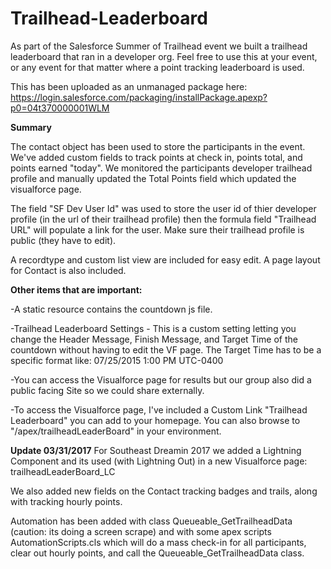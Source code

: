 # Trailhead-Leaderboard
As part of the Salesforce Summer of Trailhead event we built a trailhead leaderboard that ran in a developer org.  Feel free to use this at your event, or any event for that matter where a point tracking leaderboard is used.  

This has been uploaded as an unmanaged package here:
https://login.salesforce.com/packaging/installPackage.apexp?p0=04t370000001WLM


<b>Summary</b>

The contact object has been used to store the participants in the event.  We've added custom fields to track points at check in, points total, and points earned "today".  We monitored the participants developer trailhead profile and manually updated the Total Points field which updated the visualforce page.  

The field "SF Dev User Id" was used to store the user id of thier developer profile (in the url of their trailhead profile) then the formula field "Trailhead URL" will populate a link for the user. Make sure their trailhead profile is public (they have to edit).

A recordtype and custom list view are included for easy edit.  A page layout for Contact is also included.



<b>Other items that are important:</b>

-A static resource contains the countdown js file.

-Trailhead Leaderboard Settings - This is a custom setting letting you change the Header Message, Finish Message, and Target Time of the countdown without having to edit the VF page.  The Target Time has to be a specific format like: 07/25/2015 1:00 PM UTC-0400

-You can access the Visualforce page for results but our group also did a public facing Site so we could share externally.

-To access the Visualforce page, I've included a Custom Link "Trailhead Leaderboard" you can add to your homepage.  You can also browse to "/apex/trailheadLeaderBoard" in your environment.


<b>Update 03/31/2017</b>
For Southeast Dreamin 2017 we added a Lightning Component and its used (with Lightning Out) in a new Visualforce page: trailheadLeaderBoard_LC

We also added new fields on the Contact tracking badges and trails, along with tracking hourly points.

Automation has been added with class Queueable_GetTrailheadData (caution: its doing a screen scrape) and with some apex scripts AutomationScripts.cls which will do a mass check-in for all participants, clear out hourly points, and call the Queueable_GetTrailheadData class.
